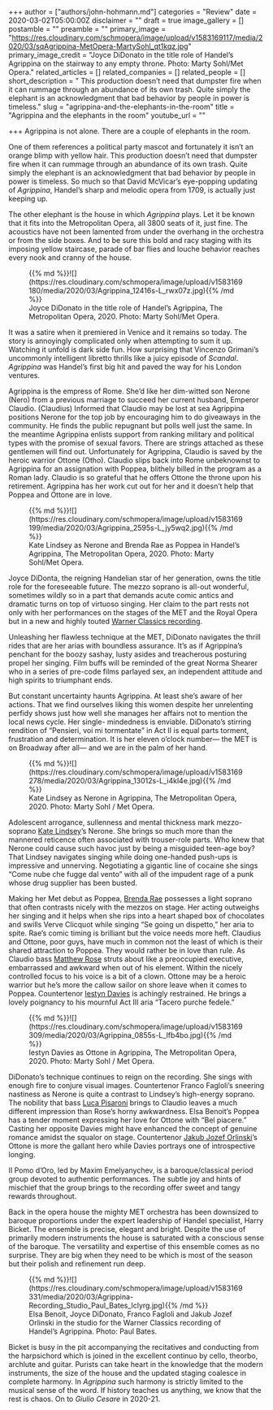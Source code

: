 +++
author = ["authors/john-hohmann.md"]
categories = "Review"
date = 2020-03-02T05:00:00Z
disclaimer = ""
draft = true
image_gallery = []
postamble = ""
preamble = ""
primary_image = "https://res.cloudinary.com/schmopera/image/upload/v1583169117/media/2020/03/sqAgrippina-MetOpera-MartySohl_qt1kqz.jpg"
primary_image_credit = "Joyce DiDonato in the title role of Handel’s Agrippina on the stairway to any empty throne. Photo: Marty Sohl/Met Opera."
related_articles = []
related_companies = []
related_people = []
short_description = " This production doesn’t need that dumpster fire when it can rummage through an abundance of its own trash. Quite simply the elephant is an acknowledgment that bad behavior by people in power is timeless."
slug = "agrippina-and-the-elephants-in-the-room"
title = "Agrippina and the elephants in the room"
youtube_url = ""

+++
Agrippina is not alone. There are a couple of elephants in the room.

One of them references a political party mascot and fortunately it isn’t an orange blimp with yellow hair. This production doesn’t need that dumpster fire when it can rummage through an abundance of its own trash. Quite simply the elephant is an acknowledgment that bad behavior by people in power is timeless. So much so that David McVicar’s eye-popping updating of _Agrippina_, Handel’s sharp and melodic opera from 1709, is actually just keeping up.

The other elephant is the house in which _Agrippina_ plays. Let it  be known that it fits into the Metropolitan Opera, all 3800 seats of it, just fine. The acoustics have not been lamented from under the overhang in the orchestra or from the side boxes. And to be sure this bold and racy staging with its imposing yellow staircase, parade of bar flies and louche behavior reaches every nook and cranny of the house.

<figure data-type="image">{{% md %}}![](https://res.cloudinary.com/schmopera/image/upload/v1583169180/media/2020/03/Agrippina_12416s-L_rwx07z.jpg){{% /md %}}

<figcaption>Joyce DiDonato in the title role of Handel’s Agrippina, The Metropolitan Opera, 2020. Photo: Marty Sohl/Met Opera.</figcaption>

</figure>

It was a satire when it premiered in Venice and it remains so today. The story is annoyingly complicated only when attempting to sum it up. Watching it unfold is dark side fun. How surprising that Vincenzo Grimani’s uncommonly intelligent libretto thrills like a juicy episode of _Scandal_. _Agrippina_ was Handel’s first big hit and paved the way for his London ventures.

Agrippina is the empress of Rome. She’d like her dim-witted son Nerone (Nero) from a previous marriage to succeed her current husband, Emperor Claudio. (Claudius) Informed that Claudio may be lost at sea Agrippina positions Nerone for the top job by encouraging him to do giveaways in the community. He finds the public repugnant but polls well just the same. In the meantime Agrippina enlists support from ranking military and political types with the promise of sexual favors. There are strings attached as these gentlemen will find out. Unfortunately for Agrippina, Claudio is saved by the heroic warrior Ottone (Otho). Claudio slips back into Rome unbeknownst to Agrippina for an assignation with Poppea, blithely billed in the program as a Roman lady. Claudio is so grateful that he offers Ottone the throne upon his retirement. Agrippina has her work cut out for her and it doesn’t help that Poppea and Ottone are in love.

<figure data-type="image">{{% md %}}![](https://res.cloudinary.com/schmopera/image/upload/v1583169199/media/2020/03/Agrippina_2595s-L_jy5wq2.jpg){{% /md %}}

<figcaption>Kate Lindsey as Nerone and Brenda Rae as Poppea in Handel’s Agrippina, The Metropolitan Opera, 2020. Photo: Marty Sohl/Met Opera.</figcaption>

</figure>

Joyce DiDonta, the reigning Handelian star of her generation, owns the title role for the foreseeable future. The mezzo soprano is all-out wonderful, sometimes wildly so in a part that demands acute comic antics and dramatic turns on top of virtuoso singing. Her claim to the part rests not only with her performances on the stages of the MET and the Royal Opera but in a new and highly touted [Warner Classics recording](https://joycedidonato.com/recordings/handel-agrippina/).

Unleashing her flawless technique at the MET, DiDonato navigates the thrill rides that are her arias with boundless assurance. It’s as if Agrippina’s penchant for the boozy sashay, lusty asides and treacherous posturing propel her singing. Film buffs will be reminded of the great Norma Shearer who in a series of pre-code films parlayed sex, an independent attitude and high spirits to triumphant ends.

But constant uncertainty haunts Agrippina. At least she’s aware of her actions. That we find ourselves liking this women despite her unrelenting perfidy shows just how well she manages her affairs not to mention the local news cycle. Her single- mindedness is enviable. DiDonato’s stirring rendition of “Pensieri, voi mi tormentate” in Act II is equal parts torment, frustration and determination. It is her eleven o’clock number— the MET is on Broadway after all— and we are in the palm of her hand.

<figure data-type="image">{{% md %}}![](https://res.cloudinary.com/schmopera/image/upload/v1583169278/media/2020/03/Agrippina_13012s-L_i4kl4e.jpg){{% /md %}}

<figcaption>Kate Lindsey as Nerone in Agrippina, The Metropolitan Opera, 2020. Photo: Marty Sohl / Met Opera.</figcaption>

</figure>

Adolescent arrogance, sullenness and mental thickness mark mezzo-soprano [Kate Lindsey](/talking-with-singers-kate-lindsey/)’s Nerone. She brings so much more than the mannered reticence often associated with trouser-role parts. Who knew that Nerone could cause such havoc just by being a misguided teen-age boy? That Lindsey navigates singing while doing one-handed push-ups is impressive and unnerving. Negotiating a gigantic line of cocaine she sings “Come nube che fugge dal vento” with all of the impudent rage of a punk whose drug supplier has been busted.

Making her Met debut as Poppea, [Brenda Rae](/talking-with-singers-brenda-rae/) possesses a light soprano that often contrasts nicely with the mezzos on stage. Her acting outweighs her singing and it helps when she rips into a heart shaped box of chocolates and swills Verve Clicquot while singing “Se going un dispetto,” her aria to spite. Rae’s comic timing is brilliant but the voice needs more heft. Claudius and Ottone, poor guys, have much in common not the least of which is their shared attraction to Poppea. They would rather be in love than rule. As Claudio bass [Matthew Rose](/scene/people/matthew-rose/) struts about like a preoccupied executive, embarrassed and awkward when out of his element. Within the nicely controlled focus to his voice is a bit of a clown. Ottone may be a heroic warrior but he’s more the callow sailor on shore leave when it comes to Poppea. Countertenor [Iestyn Davies](/scene/people/iestyn-davies/) is achingly restrained. He brings a lovely poignancy to his mournful Act III aria “Tacero purche fedele.”

<figure data-type="image">{{% md %}}![](https://res.cloudinary.com/schmopera/image/upload/v1583169309/media/2020/03/Agrippina_0855s-L_lfb4bo.jpg){{% /md %}}

<figcaption>Iestyn Davies as Ottone in Agrippina, The Metropolitan Opera, 2020. Photo: Marty Sohl / Met Opera.</figcaption>

</figure>

DiDonato’s technique continues to reign on the recording. She sings with enough fire to conjure visual images. Countertenor Franco Fagloli’s sneering nastiness as Nerone is quite a contrast to Lindsey’s high-energy soprano. The nobility that bass [Luca Pisaroni](/talking-with-singers-luca-pisaroni/) brings to Claudio leaves a much different impression than Rose’s horny awkwardness. Elsa Benoit’s Poppea has a tender moment expressing her love for Ottone with “Bel piacere.” Casting her opposite Davies might have enhanced the concept of genuine romance amidst the squalor on stage. Countertenor [Jakub Jozef Orlinski](/scene/people/jakub-josef-orlinski/)’s Ottone is more the gallant hero while Davies portrays one of introspective longing. 

II Pomo d’Oro, led by Maxim Emelyanychev, is a baroque/classical period group devoted to authentic performances. The subtle joy and hints of mischief that the group brings to the recording offer sweet and tangy rewards throughout.

Back in the opera house the mighty MET orchestra has been downsized to baroque proportions under the expert leadership of Handel specialist, Harry Bicket. The ensemble is precise, elegant and bright. Despite the use of primarily modern instruments the house is saturated with a conscious sense of the baroque. The versatility and expertise of this ensemble comes as no surprise. They are big when they need to be which is most of the season but their polish and refinement run deep.

<figure data-type="image">{{% md %}}![](https://res.cloudinary.com/schmopera/image/upload/v1583169331/media/2020/03/Agrippina-Recording_Studio_Paul_Bates_lclyrg.jpg){{% /md %}}

<figcaption>Elsa Benoit, Joyce DiDonato, Franco Fagloli and Jakub Jozef Orlinski in the studio for the Warner Classics recording of Handel’s Agrippina. Photo: Paul Bates.</figcaption>

</figure>

Bicket is busy in the pit accompanying the recitatives and conducting from the harpsichord which is joined in the excellent continuo by cello, theorbo, archlute and guitar. Purists can take heart in the knowledge that the modern instruments, the size of the house and the updated staging coalesce in complete harmony. In _Agrippina_ such harmony is strictly limited to the musical sense of the word. If history teaches us anything, we know that the rest is chaos. On to _Giulio Cesare_ in 2020-21.